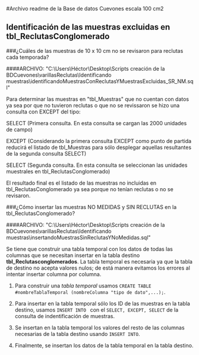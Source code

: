 #Archivo readme de la Base de datos Cuevones escala 100 cm2

## Identificación de las muestras excluidas en tbl_ReclutasConglomerado

###¿Cuáles de las muestras de 10 x 10 cm no se revisaron para reclutas cada temporada?

####ARCHIVO: "C:\Users\Héctor\Desktop\Scripts creación de la BDCuevones\varillasReclutas\Identificando muestras\identificandoMuestrasConReclutasYMuestrasExcluidas_SR_NM.sql"


Para determinar las muestras en "tbl_Muestras" que no cuentan con datos ya sea por que no tuvieron reclutas o que no se revissaron se hizo una consulta con EXCEPT del tipo:  

SELECT (Primera consulta.  En esta consulta se cargan las 2000 unidades de campo)  

EXCEPT (Considerando la primera consulta EXCEPT como punto de partida reducirá el listado de tbl_Muestras para sólo desplegar aquellas resultantes de la segunda consulta SELECT)  

SELECT (Segunda consulta. En esta consulta se seleccionan las unidades muestrales en tbl_ReclutasConglomerado)  

El resultado final es el listado de las muestras no incluidas en tbl_ReclutasConglomerado ya sea porque no tenían reclutas o no se revisaron.  

###¿Cómo insertar las muestras NO MEDIDAS y SIN RECLUTAS en la tbl_ReclutasConglomerado?

####ARCHIVO: "C:\Users\Héctor\Desktop\Scripts creación de la BDCuevones\varillasReclutas\Identificando muestras\insertandoMuestrasSinReclutasYNoMedidas.sql"

Se tiene que construir una tabla temporal con los datos de todas las columnas que se necesitan insertar en la tabla destino **tbl_Reclutasconglomerados**. La tabla temporal es necesaria ya que la tabla de destino no acepta valores nulos; de está manera evitamos los errores al intentar insertar columna por columna.


1. Para construir una *tabla temporal* usamos `CREATE TABLE #nombreTablaTemporal (nombreColumna "tipo de dato",...);`.

2. Para insertar en la tabla temporal sólo los ID de las muestras en la tabla destino, usamos `INSERT INTO ` con el `SELECT, EXCEPT, SELECT` de la consulta de indentificación de muestras.

3. Se insertan en la tabla temporal los valores del resto de las columnas necesarias de la tabla destino usando `INSERT INTO`.

4. Finalmente, se insertan los datos de la tabla temporal en la tabla destino.